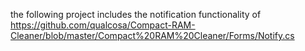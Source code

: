 the following project includes the notification functionality of 
https://github.com/qualcosa/Compact-RAM-Cleaner/blob/master/Compact%20RAM%20Cleaner/Forms/Notify.cs